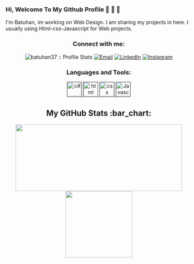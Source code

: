 
### Hi, Welcome To My Github Profile 👋 👋 👋

I'm Batuhan, im working on Web Design. I am sharing my projects in here. I usually using Html-css-Javascript for Web projects. 
<h3 align="center">Connect with me:</h3>

<p align="center">
<img src="https://komarev.com/ghpvc/?username=batuhan37&color=green" alt="batuhan37 :: Profile Stats"></a>
<a href="mailto:batuhan_koruyan_94@hotmail.com"><img alt="Email" src="https://img.shields.io/badge/Email-batuhan_koruyan_94@hotmail.com-blue?style=flat&logo=gmail"></a>
<a href="https://www.linkedin.com/in/batuhan-koruyan/" target="_blank"><img alt="LinkedIn" src="https://img.shields.io/badge/LinkedIn-@batuhankoruyan-blue?style=flat&logo=linkedin"></a>
<a href="https://www.instagram.com/batuhankoruyan/"><img alt="Instagram" src="https://img.shields.io/badge/Instagram-batuhankoruyan-black?style=flat-square&logo=instagram"></a>
</p>

<h3 align="center">Languages and Tools:</h3>
<p align="center"> <a href="" target="_blank"> 
<img src="https://raw.githubusercontent.com/jmnote/z-icons/master/svg/csharp.svg" alt="c#" width="40" height="40"/> </a>
<a href="" target="_blank"> <img src="https://upload.wikimedia.org/wikipedia/commons/6/61/HTML5_logo_and_wordmark.svg" alt="html" width="40" height="40"/> </a> 
<a href="" target="_blank"> <img src="https://upload.wikimedia.org/wikipedia/commons/3/3d/CSS.3.svg" alt="css" width="40" height="40"/> </a>
<a href="" target="_blank"> <img src="https://raw.githubusercontent.com/jmnote/z-icons/master/svg/javascript.svg" alt="Javascript" width="40" height="40"/> </a> 



<h2 align="center">My GitHub Stats :bar_chart:</h2>
<p align="center">
  <img src="https://github-readme-stats.vercel.app/api?username=batuhan37&show_icons=true&theme=tokyonight" width="450" height="180">
  <img src="https://github-readme-stats.vercel.app/api/top-langs/?username=batuhan37&layout=compact&theme=tokyonight" height="180">
  
</p>
